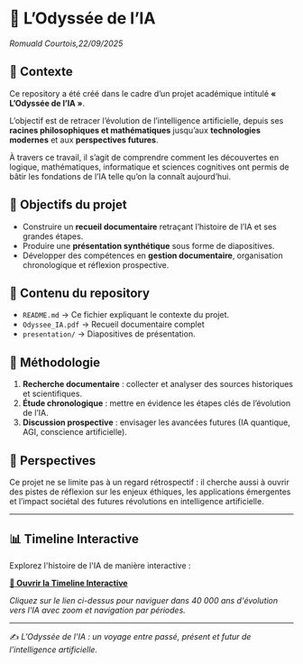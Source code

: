 # 🌌 L’Odyssée de l’IA
_Romuald Courtois,22/09/2025_

## 📖 Contexte

Ce repository a été créé dans le cadre d’un projet académique intitulé **« L’Odyssée de l’IA »**. 

L’objectif est de retracer l’évolution de l’intelligence artificielle, depuis ses **racines philosophiques et mathématiques** jusqu’aux **technologies modernes** et aux **perspectives futures**.  

À travers ce travail, il s’agit de comprendre comment les découvertes en logique, mathématiques, informatique et sciences cognitives ont permis de bâtir les fondations de l’IA telle qu’on la connaît aujourd’hui.  

## 🎯 Objectifs du projet

- Construire un **recueil documentaire** retraçant l’histoire de l’IA et ses grandes étapes.  
- Produire une **présentation synthétique** sous forme de diapositives.  
- Développer des compétences en **gestion documentaire**, organisation chronologique et réflexion prospective.  

## 📂 Contenu du repository

- `README.md` → Ce fichier expliquant le contexte du projet.
- `Odyssee_IA.pdf` → Recueil documentaire complet   
- `presentation/` → Diapositives de présentation.  

## 🧭 Méthodologie

1. **Recherche documentaire** : collecter et analyser des sources historiques et scientifiques.  
2. **Étude chronologique** : mettre en évidence les étapes clés de l’évolution de l’IA.  
3. **Discussion prospective** : envisager les avancées futures (IA quantique, AGI, conscience artificielle).  

## 🚀 Perspectives

Ce projet ne se limite pas à un regard rétrospectif : il cherche aussi à ouvrir des pistes de réflexion sur les enjeux éthiques, les applications émergentes et l’impact sociétal des futures révolutions en intelligence artificielle.  

---

## 📊 Timeline Interactive

Explorez l'histoire de l'IA de manière interactive :

**[🚀 Ouvrir la Timeline Interactive](timeline.html)**

*Cliquez sur le lien ci-dessus pour naviguer dans 40 000 ans d'évolution vers l'IA avec zoom et navigation par périodes.*

---

✍️ *L’Odyssée de l’IA : un voyage entre passé, présent et futur de l’intelligence artificielle.*  
